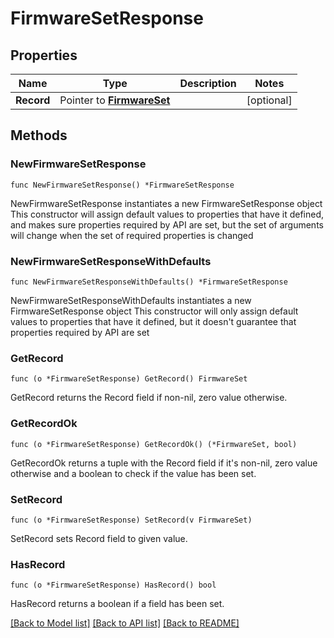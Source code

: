 # FirmwareSetResponse

## Properties

Name | Type | Description | Notes
------------ | ------------- | ------------- | -------------
**Record** | Pointer to [**FirmwareSet**](FirmwareSet.md) |  | [optional] 

## Methods

### NewFirmwareSetResponse

`func NewFirmwareSetResponse() *FirmwareSetResponse`

NewFirmwareSetResponse instantiates a new FirmwareSetResponse object
This constructor will assign default values to properties that have it defined,
and makes sure properties required by API are set, but the set of arguments
will change when the set of required properties is changed

### NewFirmwareSetResponseWithDefaults

`func NewFirmwareSetResponseWithDefaults() *FirmwareSetResponse`

NewFirmwareSetResponseWithDefaults instantiates a new FirmwareSetResponse object
This constructor will only assign default values to properties that have it defined,
but it doesn't guarantee that properties required by API are set

### GetRecord

`func (o *FirmwareSetResponse) GetRecord() FirmwareSet`

GetRecord returns the Record field if non-nil, zero value otherwise.

### GetRecordOk

`func (o *FirmwareSetResponse) GetRecordOk() (*FirmwareSet, bool)`

GetRecordOk returns a tuple with the Record field if it's non-nil, zero value otherwise
and a boolean to check if the value has been set.

### SetRecord

`func (o *FirmwareSetResponse) SetRecord(v FirmwareSet)`

SetRecord sets Record field to given value.

### HasRecord

`func (o *FirmwareSetResponse) HasRecord() bool`

HasRecord returns a boolean if a field has been set.


[[Back to Model list]](../README.md#documentation-for-models) [[Back to API list]](../README.md#documentation-for-api-endpoints) [[Back to README]](../README.md)


